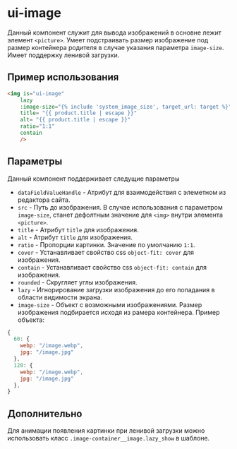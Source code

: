 # ui-image

Данный компонент служит для вывода изображений в основне лежит элемент `<picture>`. Умеет подстраивать размер изображение под размер контейнера родителя в случае указания параметра `image-size`. Имеет поддержку ленивой загрузки.

## Пример использования

```html
<img is="ui-image"
    lazy
    :image-size="{% include 'system_image_size', target_url: target %}"
    title= "{{ product.title | escape }}"
    alt= "{{ product.title | escape }}"
    ratio="1:1"
    contain
    />
```

## Параметры

Данный компонент поддерживает следущие параметры
* `dataFieldValueHandle` - Атрибут для взаимодействия с элеметном из редактора сайта.
* `src` - Путь до изображения. В случае использования с параметром    `image-size`, станет дефолтным значение для `<img>` внутри элемента `<picture>`.
* `title` - Атрибут `title` для изображения.
* `alt` - Атрибут `title` для изображения.
* `ratio` - Пропорции картинки. Значение по умолчанию `1:1`.
* `cover` - Устанавливает свойство css `object-fit: cover` для изображения.
* `contain` - Устанавливает свойство css `object-fit: contain` для изображения. 
* `rounded` - Скругляет углы изображения.
* `lazy` - Игнорирование загрузки изображения до его попадания в области видимости экрана.
* `image-size` - Объект с возможными изображениями. Размер изображения подбирается исходя из рамера контейнера. Пример объекта:

```javascript
{
  60: {
    webp: "/image.webp",
    jpg: "/image.jpg"
  },
  120: {
    webp: "/image.webp",
    jpg: "/image.jpg"
  },
}
```

## Дополнительно
Для анимации появления картинки при ленивой загрузки можно использовать класс `.image-container__image.lazy_show` в шаблоне.
